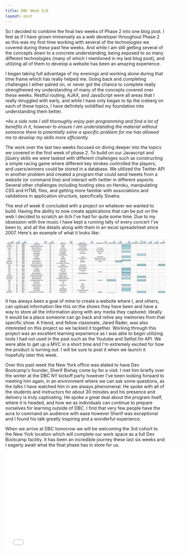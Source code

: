 ```yaml
---
title: DBC Week 5/6
layout: post
---
```


So I decided to combine the final two weeks of Phase 2 into one blog post. I feel as if I have grown immensely as a web developer throughout Phase 2 as this was my first time working with several of the technologies we covered during these past few weeks. And while I am still getting several of the concepts down to a concrete understanding, being exposed to so many different technologies (many of which I mentioned in my last blog post), and utilizing all of them to develop a website has been an amazing experience.

I began taking full advantage of my evenings and working alone during that time frame which has really helped me. Going back and completing challenges I either paired on, or never got the chance to complete really strengthened my understanding of many of the concepts covered over these weeks. Restful routing, AJAX, and JavaScript were all areas that I really struggled with early, and while I have only began to tip the iceberg on each of these topics, I have definitely solidified my foundation into understanding them better.

<i>*As a side note I still thoroughly enjoy pair programming and find a lot of benefits in it, however to ensure I am understanding the material without someone there to potentially solve a specific problem for me has allowed me to develop my skills more efficiently.</i>

The work over the last two weeks focused on diving deeper into the topics we covered in the first week of phase 2. To build on our Javascript and jQuery skills we were tasked with different challenges such as constructing a simple racing game where different key strokes controlled the players, and users/winners could be stored in a database. We utilized the Twitter API in another problem and created a program that could send tweets from a website (or command line) and interact with twitter in different aspects. Several other challenges including hosting sites on Heroku, manipulating CSS and HTML files, and getting more familiar with associations and validations in application structure, specifically Sinatra.

The end of week 6 concluded with a project on whatever we wanted to build. Having the ability to now create applications that can be put on the web I decided to scratch an itch I&apos;ve had for quite some time. Due to my obsession with live music I have kept a running tally of every concert I&apos;ve been to, and all the details along with them in an excel spreadsheet since 2007. Here&apos;s an example of what it looks like:

<div id="concert_spreadsheet">
  <img src="/assets/concert_spreadsheet.jpg" alt="concert_spreadsheet">
</div>

It has always been a goal of mine to create a website where I, and others, can upload information like this on the shows they have been and have a way to store all the information along with any media they captured. Ideally it would be a place someone can go back and relive any memories from that specific show. A friend, and fellow classmate, Jared Rader, was also interested on this project so we tackled it together. Working through this project was an excellent learning experience as I was able to begin utilizing tools I had not used in the past such as the Youtube and Setlist.fm API. We were able to get up a MVC in a short time and I&apos;m extremely excited for how the product is turning out. I will be sure to post it when we launch it hopefully later this week.

Over this past week the New York office was elated to have Dev Bootcamp&apos;s founder, Sherif Bishay come by for a visit. I met him briefly over the winter at the DBC NY kickoff party however I&apos;ve been looking forward to meeting him again, in an environment where we can ask some questions, as the talks I have watched him in are always phenomenal. He spoke with all of the students and instructors for about 30 minutes and his presence and delivery is truly captivating. He spoke a great deal about the program itself, where it is headed, and how we as individuals can continue to prepare ourselves for learning outside of DBC. I find that very few people have the aura to command an audience with ease however Sherif was exceptional and I found his talk greatly inspiring and a wonderful experience.

When we arrive at DBC tomorrow we will be welcoming the 3rd cohort to the New York location which will complete our work space as a full Dev Bootcamp facility. It has been an incredible journey these last six weeks and I eagerly await what the final phase has in store for us. 

<iframe width="560" height="315" src="//www.youtube.com/embed/0Zs5g7YEqxY" frameborder="0" allowfullscreen></iframe>